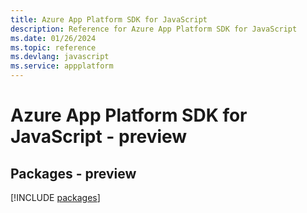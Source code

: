 ```yaml
---
title: Azure App Platform SDK for JavaScript
description: Reference for Azure App Platform SDK for JavaScript
ms.date: 01/26/2024
ms.topic: reference
ms.devlang: javascript
ms.service: appplatform
---
```

# Azure App Platform SDK for JavaScript - preview
## Packages - preview
[!INCLUDE [packages](app-platform-index.md)]